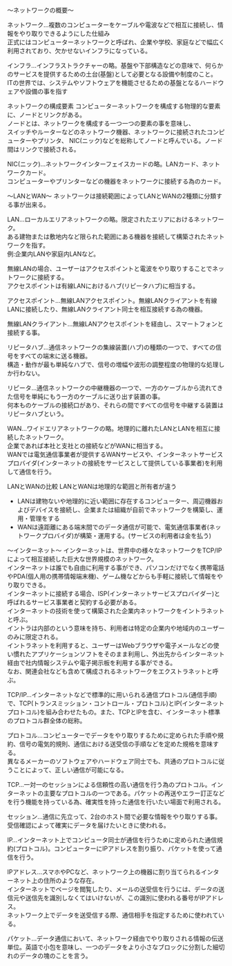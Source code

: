 〜ネットワークの概要〜

ネットワーク…複数のコンピューターをケーブルや電波などで相互に接続し、情報をやり取りできるようにした仕組み<br>
正式にはコンピューターネットワークと呼ばれ、企業や学校、家庭などで幅広く利用されており、欠かせないインフラになっている。<br>

インフラ…インフラストラクチャーの略。基盤や下部構造などの意味で、何らかのサービスを提供するための土台(基盤)として必要となる設備や制度のこと。<br>
ITの世界では、システムやソフトウェアを機能させるための基盤となるハードウェアや設備の事を指す<br>

ネットワークの構成要素
コンピューターネットワークを構成する物理的な要素に、ノードとリンクがある。<br>
ノードとは、ネットワークを構成する一つ一つの要素の事を意味し、<br>
スイッチやルーターなどのネットワーク機器、ネットワークに接続されたコンピューターやプリンタ、
NIC(ニック)などを総称してノードと呼んでいる。ノード間はリンクで接続される。<br>

 NIC(ニック)…ネットワークインターフェイスカードの略。LANカード、ネットワークカード。<br>
 コンピューターやプリンターなどの機器をネットワークに接続する為のカード。<br>

〜LANとWAN〜
ネットワークは接続範囲によってLANとWANの2種類に分類する事が出来る。<br>

LAN…ローカルエリアネットワークの略。限定されたエリアにおけるネットワーク。<br>
ある建物または敷地内など限られた範囲にある機器を接続して構築されたネットワークを指す。<br>
例:企業内LANや家庭内LANなど。

無線LANの場合、ユーザーはアクセスポイントと電波をやり取りすることでネットワークに接続する。<br>
アクセスポイントは有線LANにおけるハブ(リピータハブ)に相当する。<br>

アクセスポイント…無線LANアクセスポイント。無線LANクライアントを有線LANに接続したり、無線LANクライアント同士を相互接続する為の機器。<br>

無線LANクライアント…無線LANアクセスポイントを経由し、スマートフォンと接続する事。<br>

リピータハブ…通信ネットワークの集線装置(ハブ)の種類の一つで、すべての信号をすべての端末に送る機器。<br>
構造・動作が最も単純なハブで、信号の増幅や波形の調整程度の物理的な処理しか行わない。<br>

リピータ…通信ネットワークの中継機器の一つで、一方のケーブルから流れてきた信号を単純にもう一方のケーブルに送り出す装置の事。<br>
何本ものケーブルの接続口があり、それらの間ですべての信号を中継する装置はリピータハブという。<br>

WAN…ワイドエリアネットワークの略。地理的に離れたLANとLANを相互に接続したネットワーク。<br>
企業であれば本社と支社との接続などがWANに相当する。<br>
WANでは電気通信事業者が提供するWANサービスや、インターネットサービスプロバイダ(インターネットの接続をサービスとして提供している事業者)を利用して通信を行う。<br>

LANとWANの比較
LANとWANは地理的な範囲と所有者が違う<br>
- LANは建物ないや地理的に近い範囲に存在するコンピューター、周辺機器およびデバイスを接続し、企業または組織が自前でネットワークを構築し、運用・管理をする
- WANは遠距離にある端末間でのデータ通信が可能で、電気通信事業者(ネットワークプロバイダ)が構築・運用する。(サービスの利用者は金を払う)

〜インターネット〜
インターネットは、世界中の様々なネットワークをTCP/IPによって相互接続した巨大な世界規模のネットワーク。<br>
インターネットは誰でも自由に利用する事ができ、パソコンだけでなく携帯電話やPDA(個人用の携帯情報端末機)、ゲーム機などからも手軽に接続して情報をやり取りできる。<br>
インターネットに接続する場合、ISP(インターネットサービスプロバイダー)と呼ばれるサービス事業者と契約する必要がある。<br>
インターネットの技術を使って構築された企業内ネットワークをイントラネットと呼ぶ。<br>
イントラは内部のという意味を持ち、利用者は特定の企業内や地域内のユーザーのみに限定される。<br>
イントラネットを利用すると、ユーザーはWebブラウザや電子メールなどの使い慣れたアプリケーションソフトをそのまま利用し、外出先からインターネット経由で社内情報システムや電子掲示板を利用する事ができる。<br>
なお、関連会社なども含めて構成されるネットワークをエクストラネットと呼ぶ。<br>

TCP/IP…インターネットなどで標準的に用いられる通信プロトコル(通信手順)で、TCP(トランスミッション・コントロール・プロトコル)とIP(インターネットプロトコル)を組み合わせたもの。また、TCPとIPを含む、インターネット標準のプロトコル群全体の総称。<br>

プロトコル…コンピューターでデータをやり取りするために定められた手順や規約、信号の電気的規則、通信における送受信の手順などを定めた規格を意味する。<br>
異なるメーカーのソフトウェアやハードウェア同士でも、共通のプロトコルに従うことによって、正しい通信が可能になる。<br>

TCP…一対一のセッションによる信頼性の高い通信を行う為のプロトコル。インターネットの主要なプロトコルの一つである。パケットの再送やエラー訂正などを行う機能を持っている為、確実性を持った通信を行いたい場面で利用される。<br>

セッション…通信に先立って、2台のホスト間で必要な情報をやり取りする事。受信確認によって確実にデータを届けたいときに使われる。<br>

IP…インターネット上でコンピュータ同士が通信を行うために定められた通信規約(プロトコル)。コンピューターにIPアドレスを割り振り、パケットを使って通信を行う。<br>

IPアドレス…スマホやPCなど、ネットワーク上の機器に割り当てられるインターネット上の住所のような存在。<br>
インターネットでページを閲覧したり、メールの送受信を行うには、データの送信元や送信先を識別しなくてはいけないが、この識別に使われる番号がIPアドレス。<br>
ネットワーク上でデータを送受信する際、通信相手を指定するために使われている。<br>

パケット…データ通信において、ネットワーク経由でやり取りされる情報の伝送単位。英語で小包を意味し、一つのデータをより小さなブロックに分割した細切れのデータの塊のことを言う。<br>